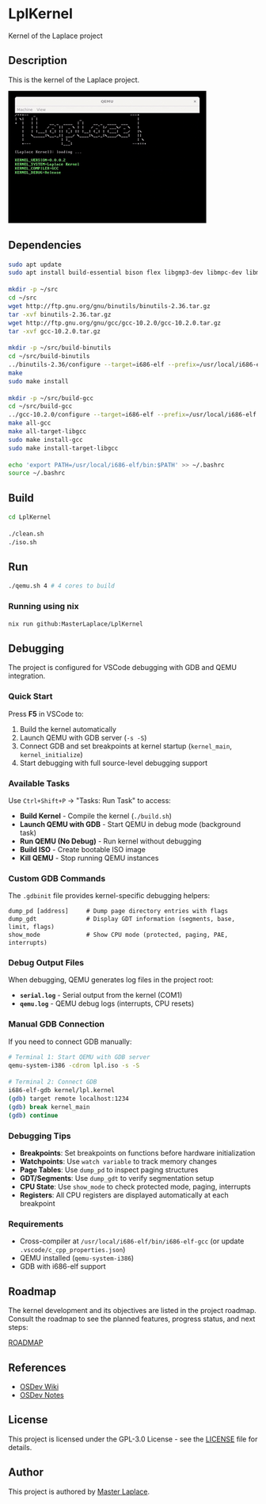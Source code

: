 # LplKernel

Kernel of the Laplace project

## Description

This is the kernel of the Laplace project.

![image](docs/image.gif)

## Dependencies

```sh
sudo apt update
sudo apt install build-essential bison flex libgmp3-dev libmpc-dev libmpfr-dev texinfo

mkdir -p ~/src
cd ~/src
wget http://ftp.gnu.org/gnu/binutils/binutils-2.36.tar.gz
tar -xvf binutils-2.36.tar.gz
wget http://ftp.gnu.org/gnu/gcc/gcc-10.2.0/gcc-10.2.0.tar.gz
tar -xvf gcc-10.2.0.tar.gz

mkdir -p ~/src/build-binutils
cd ~/src/build-binutils
../binutils-2.36/configure --target=i686-elf --prefix=/usr/local/i686-elf --disable-nls --disable-werror
make
sudo make install

mkdir -p ~/src/build-gcc
cd ~/src/build-gcc
../gcc-10.2.0/configure --target=i686-elf --prefix=/usr/local/i686-elf --disable-nls --enable-languages=c,c++ --without-headers
make all-gcc
make all-target-libgcc
sudo make install-gcc
sudo make install-target-libgcc

echo 'export PATH=/usr/local/i686-elf/bin:$PATH' >> ~/.bashrc
source ~/.bashrc
```

## Build

```sh
cd LplKernel

./clean.sh
./iso.sh
```

## Run

```sh
./qemu.sh 4 # 4 cores to build
```

### Running using nix

```sh
nix run github:MasterLaplace/LplKernel
```

## Debugging

The project is configured for VSCode debugging with GDB and QEMU integration.

### Quick Start

Press **F5** in VSCode to:
1. Build the kernel automatically
2. Launch QEMU with GDB server (`-s -S`)
3. Connect GDB and set breakpoints at kernel startup (`kernel_main`, `kernel_initialize`)
4. Start debugging with full source-level debugging support

### Available Tasks

Use `Ctrl+Shift+P` → "Tasks: Run Task" to access:

- **Build Kernel** - Compile the kernel (`./build.sh`)
- **Launch QEMU with GDB** - Start QEMU in debug mode (background task)
- **Run QEMU (No Debug)** - Run kernel without debugging
- **Build ISO** - Create bootable ISO image
- **Kill QEMU** - Stop running QEMU instances

### Custom GDB Commands

The `.gdbinit` file provides kernel-specific debugging helpers:

```gdb
dump_pd [address]     # Dump page directory entries with flags
dump_gdt              # Display GDT information (segments, base, limit, flags)
show_mode             # Show CPU mode (protected, paging, PAE, interrupts)
```

### Debug Output Files

When debugging, QEMU generates log files in the project root:

- **`serial.log`** - Serial output from the kernel (COM1)
- **`qemu.log`** - QEMU debug logs (interrupts, CPU resets)

### Manual GDB Connection

If you need to connect GDB manually:

```sh
# Terminal 1: Start QEMU with GDB server
qemu-system-i386 -cdrom lpl.iso -s -S

# Terminal 2: Connect GDB
i686-elf-gdb kernel/lpl.kernel
(gdb) target remote localhost:1234
(gdb) break kernel_main
(gdb) continue
```

### Debugging Tips

- **Breakpoints**: Set breakpoints on functions before hardware initialization
- **Watchpoints**: Use `watch variable` to track memory changes
- **Page Tables**: Use `dump_pd` to inspect paging structures
- **GDT/Segments**: Use `dump_gdt` to verify segmentation setup
- **CPU State**: Use `show_mode` to check protected mode, paging, interrupts
- **Registers**: All CPU registers are displayed automatically at each breakpoint

### Requirements

- Cross-compiler at `/usr/local/i686-elf/bin/i686-elf-gcc` (or update `.vscode/c_cpp_properties.json`)
- QEMU installed (`qemu-system-i386`)
- GDB with i686-elf support

## Roadmap

The kernel development and its objectives are listed in the project roadmap. Consult the roadmap to see the planned features, progress status, and next steps:

[ROADMAP](docs/ROADMAP.md)

## References

- [OSDev Wiki](https://wiki.osdev.org/Main_Page)
- [OSDev Notes](https://github.com/dreamportdev/Osdev-Notes/tree/master)

## License

This project is licensed under the GPL-3.0 License - see the [LICENSE](LICENSE) file for details.

## Author

This project is authored by [Master Laplace](https://github.com/MasterLaplace).
